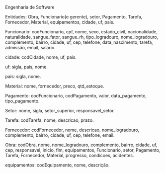Engenharia de Software

Entidades: Obra, Funcionario(e gerente), setor, Pagamento, Tarefa, Fornecedor, Material, equipamentos, cidade, uf, pais. 

Funcionario:
codFuncionario,
cpf,
nome,
sexo,
estado_civil,
nacionalidade,
naturalidade,
sangue_fator,
sangue_rh,
tipo_logradouro,
nome_logradouro,
complemento,
bairro,
cidade,
uf,
cep,
telefone,
data_nascimento,
tarefa,
admissão,
email,
salario.

cidade:
codCidade,
nome,
uf,
pais.

uf:
sigla,
pais,
nome.

pais:
sigla,
nome.

Material:
nome,
fornecedor,
preco,
qtd_estoque.

Pagamento:
codFuncionario,
codPagamento,
valor,
data_pagamento,
tipo_pagamento.

Setor:
nome,
sigla,
setor_superior,
responsavel_setor.

Tarefa:
codTarefa,
nome,
descricao,
prazo.

Fornecedor:
codFornecedor,
nome,
descricao,
nome_logradouro,
complemento,
bairro,
cidade,
uf,
cep,
telefone,
email.

Obra:
codObra,
nome,
nome_logradouro,
complemento,
bairro,
cidade,
uf,
cep,
responsavel,
inicio,
fim,
equipamentos,
Funcionario,
setor, 
Pagamento, 
Tarefa, 
Fornecedor, 
Material,
progresso,
condicoes,
acidentes.



equipamentos:
codEquipamento,
nome,
descrição.


























